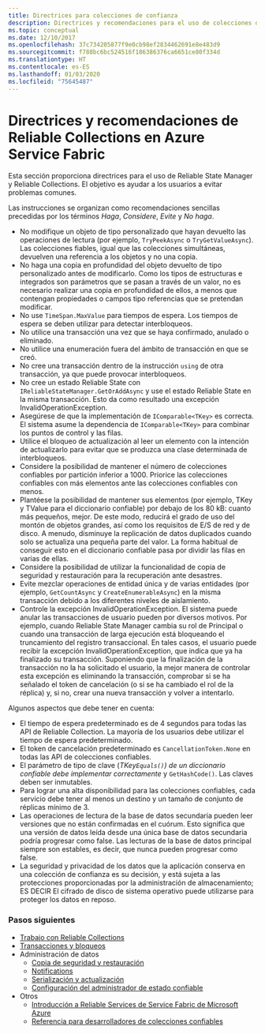 ```yaml
---
title: Directrices para colecciones de confianza
description: Directrices y recomendaciones para el uso de colecciones de confianza de Service Fabric en una aplicación de Azure Service Fabric.
ms.topic: conceptual
ms.date: 12/10/2017
ms.openlocfilehash: 37c734205877f9e0cb98ef2834462691e8e483d9
ms.sourcegitcommit: f788bc6bc524516f186386376ca6651ce80f334d
ms.translationtype: HT
ms.contentlocale: es-ES
ms.lasthandoff: 01/03/2020
ms.locfileid: "75645487"
---
```

# <a name="guidelines-and-recommendations-for-reliable-collections-in-azure-service-fabric"></a>Directrices y recomendaciones de Reliable Collections en Azure Service Fabric
Esta sección proporciona directrices para el uso de Reliable State Manager y Reliable Collections. El objetivo es ayudar a los usuarios a evitar problemas comunes.

Las instrucciones se organizan como recomendaciones sencillas precedidas por los términos *Haga*, *Considere*, *Evite* y *No haga*.

* No modifique un objeto de tipo personalizado que hayan devuelto las operaciones de lectura (por ejemplo, `TryPeekAsync` o `TryGetValueAsync`). Las colecciones fiables, igual que las colecciones simultáneas, devuelven una referencia a los objetos y no una copia.
* No haga una copia en profundidad del objeto devuelto de tipo personalizado antes de modificarlo. Como los tipos de estructuras e integrados son parámetros que se pasan a través de un valor, no es necesario realizar una copia en profundidad de ellos, a menos que contengan propiedades o campos tipo referencias que se pretendan modificar.
* No use `TimeSpan.MaxValue` para tiempos de espera. Los tiempos de espera se deben utilizar para detectar interbloqueos.
* No utilice una transacción una vez que se haya confirmado, anulado o eliminado.
* No utilice una enumeración fuera del ámbito de transacción en que se creó.
* No cree una transacción dentro de la instrucción `using` de otra transacción, ya que puede provocar interbloqueos.
* No cree un estado Reliable State con `IReliableStateManager.GetOrAddAsync` y use el estado Reliable State en la misma transacción. Esto da como resultado una excepción InvalidOperationException.
* Asegúrese de que la implementación de `IComparable<TKey>` es correcta. El sistema asume la dependencia de `IComparable<TKey>` para combinar los puntos de control y las filas.
* Utilice el bloqueo de actualización al leer un elemento con la intención de actualizarlo para evitar que se produzca una clase determinada de interbloqueos.
* Considere la posibilidad de mantener el número de colecciones confiables por partición inferior a 1000. Priorice las colecciones confiables con más elementos ante las colecciones confiables con menos.
* Plantéese la posibilidad de mantener sus elementos (por ejemplo, TKey y TValue para el diccionario confiable) por debajo de los 80 kB: cuanto más pequeños, mejor. De este modo, reducirá el grado de uso del montón de objetos grandes, así como los requisitos de E/S de red y de disco. A menudo, disminuye la replicación de datos duplicados cuando solo se actualiza una pequeña parte del valor. La forma habitual de conseguir esto en el diccionario confiable pasa por dividir las filas en varias de ellas.
* Considere la posibilidad de utilizar la funcionalidad de copia de seguridad y restauración para la recuperación ante desastres.
* Evite mezclar operaciones de entidad única y de varias entidades (por ejemplo, `GetCountAsync` y `CreateEnumerableAsync`) en la misma transacción debido a los diferentes niveles de aislamiento.
* Controle la excepción InvalidOperationException. El sistema puede anular las transacciones de usuario pueden por diversos motivos. Por ejemplo, cuando Reliable State Manager cambia su rol de Principal o cuando una transacción de larga ejecución está bloqueando el truncamiento del registro transaccional. En tales casos, el usuario puede recibir la excepción InvalidOperationException, que indica que ya ha finalizado su transacción. Suponiendo que la finalización de la transacción no la ha solicitado el usuario, la mejor manera de controlar esta excepción es eliminando la transacción, comprobar si se ha señalado el token de cancelación (o si se ha cambiado el rol de la réplica) y, si no, crear una nueva transacción y volver a intentarlo.  

Algunos aspectos que debe tener en cuenta:

* El tiempo de espera predeterminado es de 4 segundos para todas las API de Reliable Collection. La mayoría de los usuarios debe utilizar el tiempo de espera predeterminado.
* El token de cancelación predeterminado es `CancellationToken.None` en todas las API de colecciones confiables.
* El parámetro de tipo de clave (*TKey`Equals()`) de un diccionario confiable debe implementar correctamente* y `GetHashCode()`. Las claves deben ser inmutables.
* Para lograr una alta disponibilidad para las colecciones confiables, cada servicio debe tener al menos un destino y un tamaño de conjunto de réplicas mínimo de 3.
* Las operaciones de lectura de la base de datos secundaria pueden leer versiones que no están confirmadas en el cuórum.
  Esto significa que una versión de datos leída desde una única base de datos secundaria podría progresar como false.
  Las lecturas de la base de datos principal siempre son estables, es decir, que nunca pueden progresar como false.
* La seguridad y privacidad de los datos que la aplicación conserva en una colección de confianza es su decisión, y está sujeta a las protecciones proporcionadas por la administración de almacenamiento; ES DECIR El cifrado de disco de sistema operativo puede utilizarse para proteger los datos en reposo.  

### <a name="next-steps"></a>Pasos siguientes
* [Trabajo con Reliable Collections](service-fabric-work-with-reliable-collections.md)
* [Transacciones y bloqueos](service-fabric-reliable-services-reliable-collections-transactions-locks.md)
* Administración de datos
  * [Copia de seguridad y restauración](service-fabric-reliable-services-backup-restore.md)
  * [Notifications](service-fabric-reliable-services-notifications.md)
  * [Serialización y actualización](service-fabric-application-upgrade-data-serialization.md)
  * [Configuración del administrador de estado confiable](service-fabric-reliable-services-configuration.md)
* Otros
  * [Introducción a Reliable Services de Service Fabric de Microsoft Azure](service-fabric-reliable-services-quick-start.md)
  * [Referencia para desarrolladores de colecciones confiables](https://msdn.microsoft.com/library/azure/microsoft.servicefabric.data.collections.aspx)
